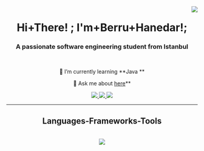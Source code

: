 <img align="right" src="https://visitor-badge.laobi.icu/badge?page_id=berruhanedar.berruhanedar" />

<h1 align="center">
    Hi+There! ;
    I'm+Berru+Hanedar!; 
</h1>

<h3 align="center">A passionate software engineering student from Istanbul</h3>

<br/>

<div align="center">
 
 🌱 I’m currently learning **Java **

💬 Ask me about [here](https://github.com/berruhanedar/berruhanedar/issues)**

 </div>
 
<div align="center"> 
  <a href="mailto:berruhanedar@icloud.com">
    <img src="https://img.shields.io/badge/iCloud-3693F3?style=for-the-badge&logo=iCloud&logoColor=white" />
  </a>
  <a href="https://www.linkedin.com/in/berruhanedar" target="_blank">
    <img src="https://img.shields.io/badge/LinkedIn-0077B5?style=for-the-badge&logo=linkedin&logoColor=white" target="_blank" />
  </a>
  <a href="https://instagram.com/berruhanedar" target="_blank">
     <img src="https://img.shields.io/badge/Instagram-E4405F?style=for-the-badge&logo=instagram&logoColor=white" /> <!-- sqlite, safari, google-chrome are other good icon options -->
  </a>
</div>

 <hr/>
 
<h2 align="center"> Languages-Frameworks-Tools </h2>
<br/>
<div align="center">
    <img src="https://skillicons.dev/icons?i=html,vscode,github,figma,photoshop" />
    <img src="https://skillicons.dev/icons?i=python,c,java/><br>
</div>

<br/>
<hr/>


<hr/>
<hr/>

<br/>


<br/>

<!--
**berruhanedar/berruhanedar** is a ✨ _special_ ✨ repository because its `README.md` (this file) appears on your GitHub profile.

Here are some ideas to get you started:

- 🔭 I’m currently working on ...
- 🌱 I’m currently learning ...
- 👯 I’m looking to collaborate on ...
- 🤔 I’m looking for help with ...
- 💬 Ask me about ...
- 📫 How to reach me: ...
- 😄 Pronouns: ...
- ⚡ Fun fact: ...
-->
